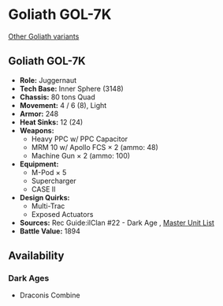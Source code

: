 # Goliath GOL-7K 

[Other Goliath variants](../goliath.md) 

## Goliath GOL-7K 

- **Role:** Juggernaut 
- **Tech Base:** Inner Sphere (3148) 
- **Chassis:** 80 tons Quad 
- **Movement:** 4 / 6 (8), Light 
- **Armor:** 248 
- **Heat Sinks:** 12 (24) 
- **Weapons:** 
  - Heavy PPC w/ PPC Capacitor 
  - MRM 10 w/ Apollo FCS × 2 (ammo: 48) 
  - Machine Gun × 2 (ammo: 100) 
- **Equipment:** 
  - M-Pod × 5 
  - Supercharger 
  - CASE II 
- **Design Quirks:** 
  - Multi-Trac 
  - Exposed Actuators 
- **Sources:** Rec Guide:ilClan #22 - Dark Age , [Master Unit List](http://masterunitlist.info/Unit/Details/8407/goliath-gol-7k) 
- **Battle Value:** 1894 

## Availability 

### Dark Ages 

- Draconis Combine 

